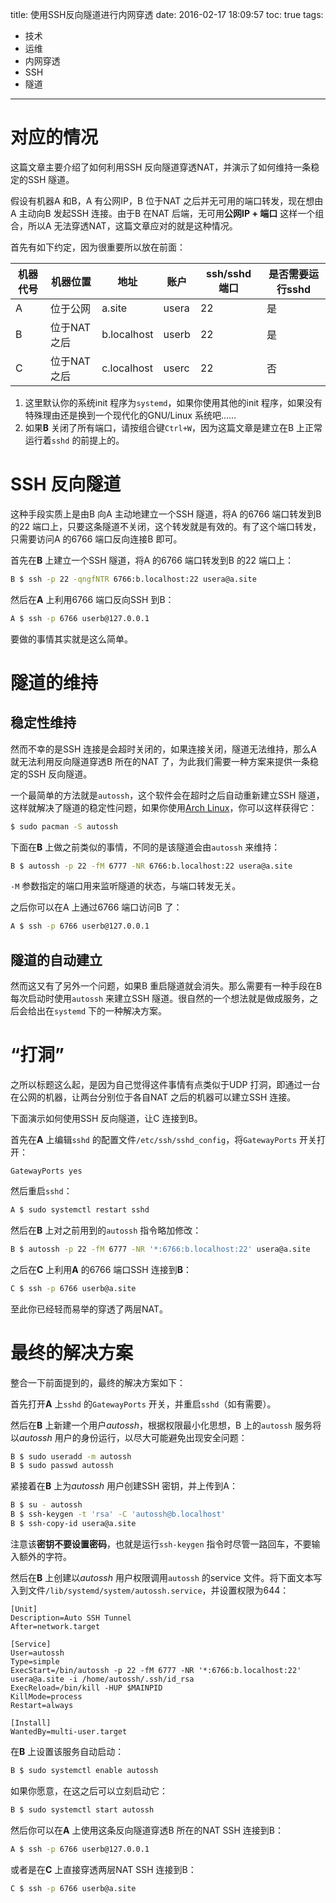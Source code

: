 title: 使用SSH反向隧道进行内网穿透
date: 2016-02-17 18:09:57
toc: true
tags:
  - 技术
  - 运维
  - 内网穿透
  - SSH
  - 隧道
---

# 对应的情况

这篇文章主要介绍了如何利用SSH 反向隧道穿透NAT，并演示了如何维持一条稳定的SSH 隧道。

假设有机器A 和B，A 有公网IP，B 位于NAT 之后并无可用的端口转发，现在想由A 主动向B 发起SSH 连接。由于B 在NAT 后端，无可用**公网IP + 端口** 这样一个组合，所以A 无法穿透NAT，这篇文章应对的就是这种情况。

首先有如下约定，因为很重要所以放在前面：

| 机器代号 | 机器位置 | 地址 | 账户 | ssh/sshd 端口 | 是否需要运行sshd |
| --- | --- | --- | --- | --- | --- |
| A | 位于公网 | a.site | usera | 22 | 是 |
| B | 位于NAT 之后 | b.localhost | userb | 22 | 是 |
| C | 位于NAT 之后 | c.localhost | userc | 22 | 否 |

1. 这里默认你的系统init 程序为`systemd`，如果你使用其他的init 程序，如果没有特殊理由还是换到一个现代化的GNU/Linux 系统吧……
2. 如果**B** 关闭了所有端口，请按组合键`Ctrl+W`，因为这篇文章是建立在B 上正常运行着`sshd` 的前提上的。

<!-- more -->

# SSH 反向隧道

这种手段实质上是由B 向A 主动地建立一个SSH 隧道，将A 的6766 端口转发到B 的22 端口上，只要这条隧道不关闭，这个转发就是有效的。有了这个端口转发，只需要访问A 的6766 端口反向连接B 即可。

首先在**B** 上建立一个SSH 隧道，将A 的6766 端口转发到B 的22 端口上：

```bash
B $ ssh -p 22 -qngfNTR 6766:b.localhost:22 usera@a.site
```

然后在**A** 上利用6766 端口反向SSH 到B：

```bash
A $ ssh -p 6766 userb@127.0.0.1
```

要做的事情其实就是这么简单。

# 隧道的维持

## 稳定性维持

然而不幸的是SSH 连接是会超时关闭的，如果连接关闭，隧道无法维持，那么A 就无法利用反向隧道穿透B 所在的NAT 了，为此我们需要一种方案来提供一条稳定的SSH 反向隧道。

一个最简单的方法就是`autossh`，这个软件会在超时之后自动重新建立SSH 隧道，这样就解决了隧道的稳定性问题，如果你使用[Arch Linux](https://www.archlinux.org)，你可以这样获得它：

```bash
$ sudo pacman -S autossh
```

下面在**B** 上做之前类似的事情，不同的是该隧道会由`autossh` 来维持：

```bash
B $ autossh -p 22 -fM 6777 -NR 6766:b.localhost:22 usera@a.site
```

`-M` 参数指定的端口用来监听隧道的状态，与端口转发无关。

之后你可以在A 上通过6766 端口访问B 了：

```bash
A $ ssh -p 6766 userb@127.0.0.1
```

## 隧道的自动建立

然而这又有了另外一个问题，如果B 重启隧道就会消失。那么需要有一种手段在B 每次启动时使用`autossh` 来建立SSH 隧道。很自然的一个想法就是做成服务，之后会给出在`systemd` 下的一种解决方案。

# “打洞”

之所以标题这么起，是因为自己觉得这件事情有点类似于UDP 打洞，即通过一台在公网的机器，让两台分别位于各自NAT 之后的机器可以建立SSH 连接。

下面演示如何使用SSH 反向隧道，让C 连接到B。

首先在**A** 上编辑`sshd` 的配置文件`/etc/ssh/sshd_config`，将`GatewayPorts` 开关打开：

```
GatewayPorts yes
```

然后重启`sshd`：

```bash
A $ sudo systemctl restart sshd
```

然后在**B** 上对之前用到的`autossh` 指令略加修改：

```bash
B $ autossh -p 22 -fM 6777 -NR '*:6766:b.localhost:22' usera@a.site
```

之后在**C** 上利用**A** 的6766 端口SSH 连接到**B**：

```bash
C $ ssh -p 6766 userb@a.site
```

至此你已经轻而易举的穿透了两层NAT。

# 最终的解决方案

整合一下前面提到的，最终的解决方案如下：

首先打开**A** 上`sshd` 的`GatewayPorts` 开关，并重启`sshd`（如有需要）。

然后在**B** 上新建一个用户*autossh*，根据权限最小化思想，B 上的`autossh` 服务将以*autossh* 用户的身份运行，以尽大可能避免出现安全问题：

```bash
B $ sudo useradd -m autossh
B $ sudo passwd autossh
```

紧接着在**B** 上为*autossh* 用户创建SSH 密钥，并上传到A：

```bash
B $ su - autossh
B $ ssh-keygen -t 'rsa' -C 'autossh@b.localhost'
B $ ssh-copy-id usera@a.site
```

注意该**密钥不要设置密码**，也就是运行`ssh-keygen` 指令时尽管一路回车，不要输入额外的字符。

然后在**B** 上创建以*autossh* 用户权限调用`autossh` 的service 文件。将下面文本写入到文件`/lib/systemd/system/autossh.service`，并设置权限为644：

```
[Unit]
Description=Auto SSH Tunnel
After=network.target

[Service]
User=autossh
Type=simple
ExecStart=/bin/autossh -p 22 -fM 6777 -NR '*:6766:b.localhost:22' usera@a.site -i /home/autossh/.ssh/id_rsa
ExecReload=/bin/kill -HUP $MAINPID
KillMode=process
Restart=always

[Install]
WantedBy=multi-user.target
```

在**B** 上设置该服务自动启动：

```bash
B $ sudo systemctl enable autossh
```

如果你愿意，在这之后可以立刻启动它：

```bash
B $ sudo systemctl start autossh
```

然后你可以在**A** 上使用这条反向隧道穿透B 所在的NAT SSH 连接到B：

```bash
A $ ssh -p 6766 userb@127.0.0.1
```

或者是在**C** 上直接穿透两层NAT SSH 连接到B：

```bash
C $ ssh -p 6766 userb@a.site
```


